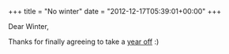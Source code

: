 +++
title = "No winter"
date = "2012-12-17T05:39:01+00:00"
+++

Dear Winter,

Thanks for finally agreeing to take a <a href="/node/574">year off</a> :)
			
